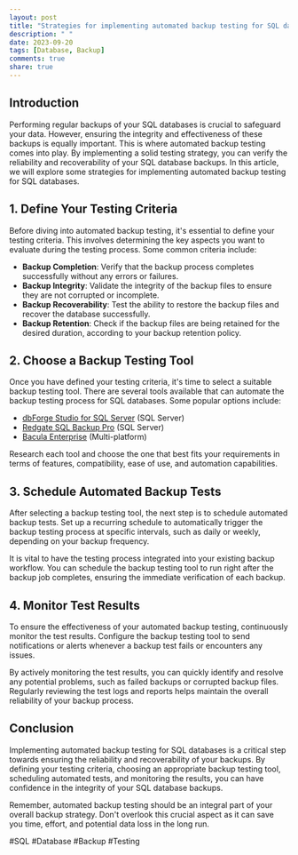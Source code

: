 ```yaml
---
layout: post
title: "Strategies for implementing automated backup testing for SQL databases"
description: " "
date: 2023-09-20
tags: [Database, Backup]
comments: true
share: true
---
```


## Introduction

Performing regular backups of your SQL databases is crucial to safeguard your data. However, ensuring the integrity and effectiveness of these backups is equally important. This is where automated backup testing comes into play. By implementing a solid testing strategy, you can verify the reliability and recoverability of your SQL database backups. In this article, we will explore some strategies for implementing automated backup testing for SQL databases.

## 1. Define Your Testing Criteria

Before diving into automated backup testing, it's essential to define your testing criteria. This involves determining the key aspects you want to evaluate during the testing process. Some common criteria include:

- **Backup Completion**: Verify that the backup process completes successfully without any errors or failures.
- **Backup Integrity**: Validate the integrity of the backup files to ensure they are not corrupted or incomplete.
- **Backup Recoverability**: Test the ability to restore the backup files and recover the database successfully.
- **Backup Retention**: Check if the backup files are being retained for the desired duration, according to your backup retention policy.

## 2. Choose a Backup Testing Tool

Once you have defined your testing criteria, it's time to select a suitable backup testing tool. There are several tools available that can automate the backup testing process for SQL databases. Some popular options include:

- [dbForge Studio for SQL Server](https://www.devart.com/dbforge/sql/backup/) (SQL Server)
- [Redgate SQL Backup Pro](https://www.red-gate.com/products/dba/sql-backup/) (SQL Server)
- [Bacula Enterprise](https://www.baculasystems.com/products/bacula-enterprise) (Multi-platform)

Research each tool and choose the one that best fits your requirements in terms of features, compatibility, ease of use, and automation capabilities.

## 3. Schedule Automated Backup Tests

After selecting a backup testing tool, the next step is to schedule automated backup tests. Set up a recurring schedule to automatically trigger the backup testing process at specific intervals, such as daily or weekly, depending on your backup frequency.

It is vital to have the testing process integrated into your existing backup workflow. You can schedule the backup testing tool to run right after the backup job completes, ensuring the immediate verification of each backup.

## 4. Monitor Test Results

To ensure the effectiveness of your automated backup testing, continuously monitor the test results. Configure the backup testing tool to send notifications or alerts whenever a backup test fails or encounters any issues.

By actively monitoring the test results, you can quickly identify and resolve any potential problems, such as failed backups or corrupted backup files. Regularly reviewing the test logs and reports helps maintain the overall reliability of your backup process.

## Conclusion

Implementing automated backup testing for SQL databases is a critical step towards ensuring the reliability and recoverability of your backups. By defining your testing criteria, choosing an appropriate backup testing tool, scheduling automated tests, and monitoring the results, you can have confidence in the integrity of your SQL database backups.

Remember, automated backup testing should be an integral part of your overall backup strategy. Don't overlook this crucial aspect as it can save you time, effort, and potential data loss in the long run.

#SQL #Database #Backup #Testing